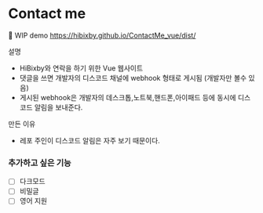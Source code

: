 # Contact me

🚧 WIP
demo
https://hibixby.github.io/ContactMe_vue/dist/

설명

* HiBixby와 연락을 하기 위한 Vue 웹사이트
* 댓글을 쓰면 개발자의 디스코드 채널에 webhook 형태로 게시됨 (개발자만 볼수 있음)
* 게시된 webhook은 개발자의 데스크톱,노트북,핸드폰,아이패드 등에 동시에 디스코드 알림을 보내준다.

만든 이유
* 레포 주인이 디스코드 알림은 자주 보기 때문이다.


### 추가하고 싶은 기능
- [ ] 다크모드
- [ ] 비밀글
- [ ] 영어 지원
